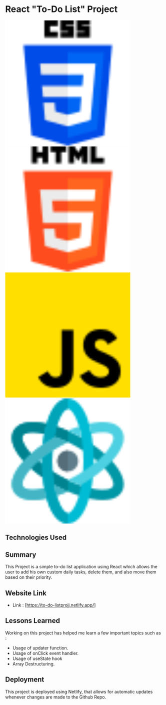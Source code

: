 # React "To-Do List" Project
<img src="./public/css-3.png" width="400" />
<img src="./public/html-5.png" width="400"/>
<img src="./public/js.png" width="400"/>
<img src="./public/structure.png" width="400"/>

## Technologies Used


## Summary
This Project is a simple to-do list application using React which allows the user to add his own custom daily tasks, delete them, and also move them based on their priority.

## Website Link

* Link : [https://to-do-listprojj.netlify.app/]

## Lessons Learned
Working on this project has helped me learn a few important topics such as : 
<ul>
    <li>Usage of updater function.</li>
    <li>Usage of onClick event handler.</li>
    <li>Usage of useState hook</li>
    <li>Array Destructuring.</li>
</ul>     



## Deployment

 This project is deployed using Netlify, that allows for automatic updates whenever changes are made to the Github Repo.

